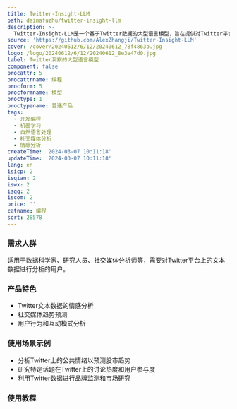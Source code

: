```yaml
---
title: Twitter-Insight-LLM
path: daimafuzhu/twitter-insight-llm
description: >-
  Twitter-Insight-LLM是一个基于Twitter数据的大型语言模型，旨在提供对Twitter平台上的文本数据进行深入分析的能力。该模型可能用于情感分析、趋势预测、用户行为研究等。
source: 'https://github.com/AlexZhangji/Twitter-Insight-LLM'
cover: /cover/20240612/6/12/20240612_78f4863b.jpg
logo: /logo/20240612/6/12/20240612_8e3e47d0.jpg
label: Twitter洞察的大型语言模型
component: false
procattr: 5
procattrname: 编程
procform: 5
procformname: 模型
proctype: 1
proctypename: 普通产品
tags:
  - 开发编程
  - 机器学习
  - 自然语言处理
  - 社交媒体分析
  - 情感分析
createTime: '2024-03-07 10:11:18'
updateTime: '2024-03-07 10:11:18'
lang: en
isicp: 2
isqian: 2
iswx: 2
isqq: 2
iscom: 2
price: ''
catname: 编程
sort: 28578
---
```




### 需求人群
适用于数据科学家、研究人员、社交媒体分析师等，需要对Twitter平台上的文本数据进行分析的用户。

### 产品特色
- Twitter文本数据的情感分析
- 社交媒体趋势预测
- 用户行为和互动模式分析

### 使用场景示例
- 分析Twitter上的公共情绪以预测股市趋势
- 研究特定话题在Twitter上的讨论热度和用户参与度
- 利用Twitter数据进行品牌监测和市场研究

### 使用教程


  
